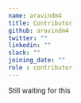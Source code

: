 ```yaml
---
name: aravindm4
title: Contributor
github: aravindm4
twitter: ""
linkedin: ""
slack: ""
joining_date: ""
role : contributor
---
```


Still waiting for this

